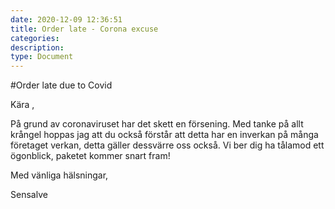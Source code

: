 ```yaml
---
date: 2020-12-09 12:36:51
title: Order late - Corona excuse
categories:
description:
type: Document
---
```

#Order late due to Covid

Kära ,

På grund av coronaviruset har det skett en försening.
Med tanke på allt krångel hoppas jag att du också förstår att detta har en inverkan på många företaget verkan, detta gäller dessvärre oss också.
Vi ber dig ha tålamod ett ögonblick, paketet kommer snart fram!

Med vänliga hälsningar,
 

Sensalve
